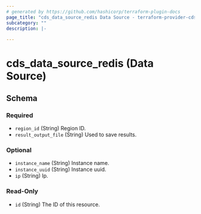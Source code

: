 ```yaml
---
# generated by https://github.com/hashicorp/terraform-plugin-docs
page_title: "cds_data_source_redis Data Source - terraform-provider-cds"
subcategory: ""
description: |-
  
---
```


# cds_data_source_redis (Data Source)





<!-- schema generated by tfplugindocs -->
## Schema

### Required

- `region_id` (String) Region ID.
- `result_output_file` (String) Used to save results.

### Optional

- `instance_name` (String) Instance name.
- `instance_uuid` (String) Instance uuid.
- `ip` (String) Ip.

### Read-Only

- `id` (String) The ID of this resource.
